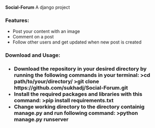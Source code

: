 __Social-Forum__ 
A django project
<h3>Features:</h3>
<ul>
  <li>Post your content with an image</li>
  <li>Comment on a post</li>
  <li>Follow other users and get updated when new post is created</li>
 </ul>
<h3>Download and Usage:<h3>
<ul>
  <li>Download the repository in your desired directory by running the following commands in your terminal:
    >cd path/to/your/directory/
    >git clone https://github.com/sukhadj/Social-Forum.git
  </li>
  <li>
    Install the required packages and libraries with this command:
    >pip install requirements.txt
    </li>
  <li>
    Change working directory to the directory containig manage.py and run following command:
    >python manage.py runserver
    </li>
  </ul>
